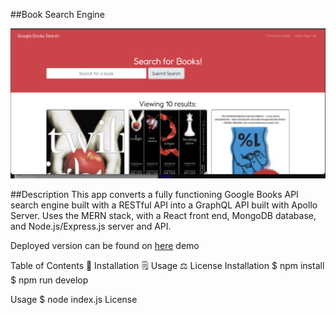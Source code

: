 ##Book Search Engine

![screenshot](https://github.com/JASMINETUFF/Book-Search-Engine/blob/37c3f5fca857c651671d0d2ec07050b82375cdb0/Screen%20Shot%202022-03-07%20at%209.01.25%20PM.png)

##Description
This app converts a fully functioning Google Books API search engine built with a RESTful API into a GraphQL API built with Apollo Server. Uses the MERN stack, with a React front end, MongoDB database, and Node.js/Express.js server and API.

Deployed version can be found on [here](https://mysterious-peak-74032.herokuapp.com)
demo

Table of Contents
🔧 Installation
🗒️ Usage
⚖️ License
Installation
$ npm install
$ npm run develop

Usage
$ node index.js
License

